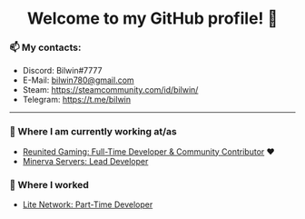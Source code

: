 <h1 align="center"> Welcome to my GitHub profile! 👋</h1>

### 📫 My contacts:
- Discord: Bilwin#7777 <br>
- E-Mail: bilwin780@gmail.com <br>
- Steam: https://steamcommunity.com/id/bilwin/ <br>
- Telegram: https://t.me/bilwin <br>

---

### 💼 Where I am currently working at/as
- [Reunited Gaming: Full-Time Developer & Community Contributor](https://www.reunitedgaming.nn.pe/forums/) :heart:
- [Minerva Servers: Lead Developer](https://www.minerva.pw/)

### 💼 Where I worked
- [Lite Network: Part-Time Developer](http://www.lite-network.de/)
